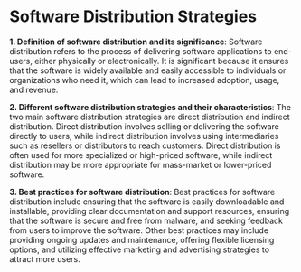 # Software Distribution Strategies
**1. Definition of software distribution and its significance**: 
Software distribution refers to the process of delivering software applications to end-users, either physically or electronically. It is significant because it ensures that the software is widely available and easily accessible to individuals or organizations who need it, which can lead to increased adoption, usage, and revenue.

**2. Different software distribution strategies and their characteristics**:
The two main software distribution strategies are direct distribution and indirect distribution. Direct distribution involves selling or delivering the software directly to users, while indirect distribution involves using intermediaries such as resellers or distributors to reach customers. Direct distribution is often used for more specialized or high-priced software, while indirect distribution may be more appropriate for mass-market or lower-priced software.

**3. Best practices for software distribution**:
Best practices for software distribution include ensuring that the software is easily downloadable and installable, providing clear documentation and support resources, ensuring that the software is secure and free from malware, and seeking feedback from users to improve the software. Other best practices may include providing ongoing updates and maintenance, offering flexible licensing options, and utilizing effective marketing and advertising strategies to attract more users.